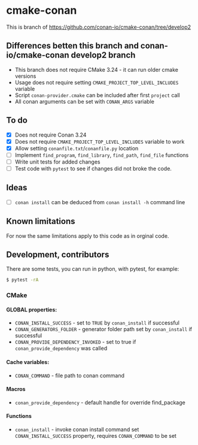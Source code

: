 # cmake-conan

This is branch of https://github.com/conan-io/cmake-conan/tree/develop2

## Differences betten this branch and conan-io/cmake-conan develop2 branch

* This branch does not require CMake 3.24 - it can run older cmake versions
* Usage does not require setting `CMAKE_PROJECT_TOP_LEVEL_INCLUDES` variable
* Script `conan-provider.cmake` can be included after first `project` call
* All conan arguments can be set with `CONAN_ARGS` variable


## To do

- [x] Does not require Conan 3.24
- [x] Does not require `CMAKE_PROJECT_TOP_LEVEL_INCLUDES` variable to work
- [x] Allow setting `conanfile.txt`/`conanfile.py` location
- [ ] Implement `find_program`, `find_library`, `find_path`, `find_file` functions 
- [ ] Write unit tests for added changes
- [ ] Test code with `pytest` to see if changes did not broke the code.

## Ideas

- [ ] `conan install` can be deduced from `conan install -h` command line

## Known limitations

For now the same limitations apply to this code as in orginal code.

## Development, contributors

There are some tests, you can run in python, with pytest, for example:

```bash
$ pytest -rA
```


### CMake

#### GLOBAL properties: 

* `CONAN_INSTALL_SUCCESS` - set to `TRUE` by `conan_install` if successful
* `CONAN_GENERATORS_FOLDER` - generator folder path set by `conan_install` if successful
* `CONAN_PROVIDE_DEPENDENCY_INVOKED` - set to true if `conan_provide_dependency` was called

#### Cache variables:

* `CONAN_COMMAND` - file path to conan command

#### Macros

* `conan_provide_dependency` - default handle for override find_package

#### Functions

* `conan_install` - invoke conan install command set `CONAN_INSTALL_SUCCESS` property, requires `CONAN_COMMAND` to be set